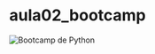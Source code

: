 # aula02_bootcamp

![Bootcamp de Python](C:/Users/alerr/workspace/jornadadedados/bootcamp_python/aula02_bootcamp/imagem.png)

